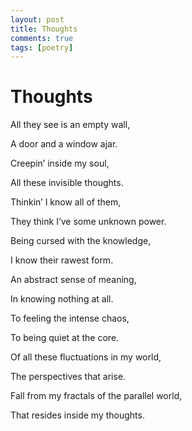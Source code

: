 ```yaml
---
layout: post
title: Thoughts
comments: true
tags: [poetry]
---
```


# Thoughts

All they see is an empty wall,

A door and a window ajar.

Creepin’ inside my soul,

All these invisible thoughts.

Thinkin’ I know all of them,

They think I’ve some unknown power.

Being cursed with the knowledge,

I know their rawest form.

An abstract sense of meaning,

In knowing nothing at all.

To feeling the intense chaos,

To being quiet at the core.

Of all these fluctuations in my world,

The perspectives that arise.

Fall from my fractals of the parallel world,

That resides inside my thoughts.
